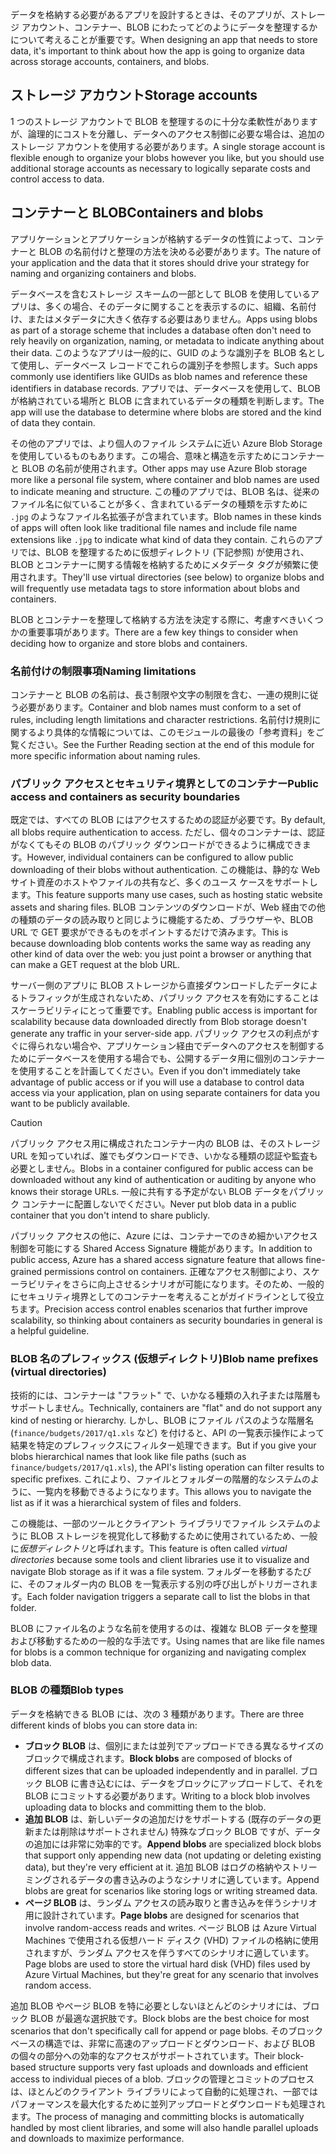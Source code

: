 <span data-ttu-id="9177e-101">データを格納する必要があるアプリを設計するときは、そのアプリが、ストレージ アカウント、コンテナー、BLOB にわたってどのようにデータを整理するかについて考えることが重要です。</span><span class="sxs-lookup"><span data-stu-id="9177e-101">When designing an app that needs to store data, it's important to think about how the app is going to organize data across storage accounts, containers, and blobs.</span></span>

## <a name="storage-accounts"></a><span data-ttu-id="9177e-102">ストレージ アカウント</span><span class="sxs-lookup"><span data-stu-id="9177e-102">Storage accounts</span></span>

<span data-ttu-id="9177e-103">1 つのストレージ アカウントで BLOB を整理するのに十分な柔軟性がありますが、論理的にコストを分離し、データへのアクセス制御に必要な場合は、追加のストレージ アカウントを使用する必要があります。</span><span class="sxs-lookup"><span data-stu-id="9177e-103">A single storage account is flexible enough to organize your blobs however you like, but you should use additional storage accounts as necessary to logically separate costs and control access to data.</span></span>

## <a name="containers-and-blobs"></a><span data-ttu-id="9177e-104">コンテナーと BLOB</span><span class="sxs-lookup"><span data-stu-id="9177e-104">Containers and blobs</span></span>

<span data-ttu-id="9177e-105">アプリケーションとアプリケーションが格納するデータの性質によって、コンテナーと BLOB の名前付けと整理の方法を決める必要があります。</span><span class="sxs-lookup"><span data-stu-id="9177e-105">The nature of your application and the data that it stores should drive your strategy for naming and organizing containers and blobs.</span></span>

<span data-ttu-id="9177e-106">データベースを含むストレージ スキームの一部として BLOB を使用しているアプリは、多くの場合、そのデータに関することを表示するのに、組織、名前付け、またはメタデータに大きく依存する必要はありません。</span><span class="sxs-lookup"><span data-stu-id="9177e-106">Apps using blobs as part of a storage scheme that includes a database often don't need to rely heavily on organization, naming, or metadata to indicate anything about their data.</span></span> <span data-ttu-id="9177e-107">このようなアプリは一般的に、GUID のような識別子を BLOB 名として使用し、データベース レコードでこれらの識別子を参照します。</span><span class="sxs-lookup"><span data-stu-id="9177e-107">Such apps commonly use identifiers like GUIDs as blob names and reference these identifiers in database records.</span></span> <span data-ttu-id="9177e-108">アプリでは、データベースを使用して、BLOB が格納されている場所と BLOB に含まれているデータの種類を判断します。</span><span class="sxs-lookup"><span data-stu-id="9177e-108">The app will use the database to determine where blobs are stored and the kind of data they contain.</span></span>

<span data-ttu-id="9177e-109">その他のアプリでは、より個人のファイル システムに近い Azure Blob Storage を使用しているものもあります。この場合、意味と構造を示すためにコンテナーと BLOB の名前が使用されます。</span><span class="sxs-lookup"><span data-stu-id="9177e-109">Other apps may use Azure Blob storage more like a personal file system, where container and blob names are used to indicate meaning and structure.</span></span> <span data-ttu-id="9177e-110">この種のアプリでは、BLOB 名は、従来のファイル名に似ていることが多く、含まれているデータの種類を示すために `.jpg` のようなファイル名拡張子が含まれています。</span><span class="sxs-lookup"><span data-stu-id="9177e-110">Blob names in these kinds of apps will often look like traditional file names and include file name extensions like `.jpg` to indicate what kind of data they contain.</span></span> <span data-ttu-id="9177e-111">これらのアプリでは、BLOB を整理するために仮想ディレクトリ (下記参照) が使用され、BLOB とコンテナーに関する情報を格納するためにメタデータ タグが頻繁に使用されます。</span><span class="sxs-lookup"><span data-stu-id="9177e-111">They'll use virtual directories (see below) to organize blobs and will frequently use metadata tags to store information about blobs and containers.</span></span>

<span data-ttu-id="9177e-112">BLOB とコンテナーを整理して格納する方法を決定する際に、考慮すべきいくつかの重要事項があります。</span><span class="sxs-lookup"><span data-stu-id="9177e-112">There are a few key things to consider when deciding how to organize and store blobs and containers.</span></span>

### <a name="naming-limitations"></a><span data-ttu-id="9177e-113">名前付けの制限事項</span><span class="sxs-lookup"><span data-stu-id="9177e-113">Naming limitations</span></span>

<span data-ttu-id="9177e-114">コンテナーと BLOB の名前は、長さ制限や文字の制限を含む、一連の規則に従う必要があります。</span><span class="sxs-lookup"><span data-stu-id="9177e-114">Container and blob names must conform to a set of rules, including length limitations and character restrictions.</span></span> <span data-ttu-id="9177e-115">名前付け規則に関するより具体的な情報については、このモジュールの最後の「参考資料」をご覧ください。</span><span class="sxs-lookup"><span data-stu-id="9177e-115">See the Further Reading section at the end of this module for more specific information about naming rules.</span></span>

### <a name="public-access-and-containers-as-security-boundaries"></a><span data-ttu-id="9177e-116">パブリック アクセスとセキュリティ境界としてのコンテナー</span><span class="sxs-lookup"><span data-stu-id="9177e-116">Public access and containers as security boundaries</span></span>

<span data-ttu-id="9177e-117">既定では、すべての BLOB にはアクセスするための認証が必要です。</span><span class="sxs-lookup"><span data-stu-id="9177e-117">By default, all blobs require authentication to access.</span></span> <span data-ttu-id="9177e-118">ただし、個々のコンテナーは、認証がなくてもその BLOB のパブリック ダウンロードができるように構成できます。</span><span class="sxs-lookup"><span data-stu-id="9177e-118">However, individual containers can be configured to allow public downloading of their blobs without authentication.</span></span> <span data-ttu-id="9177e-119">この機能は、静的な Web サイト資産のホストやファイルの共有など、多くのユース ケースをサポートします。</span><span class="sxs-lookup"><span data-stu-id="9177e-119">This feature supports many use cases, such as hosting static website assets and sharing files.</span></span> <span data-ttu-id="9177e-120">BLOB コンテンツのダウンロードが、Web 経由での他の種類のデータの読み取りと同じように機能するため、ブラウザーや、BLOB URL で GET 要求ができるものをポイントするだけで済みます。</span><span class="sxs-lookup"><span data-stu-id="9177e-120">This is because downloading blob contents works the same way as reading any other kind of data over the web: you just point a browser or anything that can make a GET request at the blob URL.</span></span>

<span data-ttu-id="9177e-121">サーバー側のアプリに BLOB ストレージから直接ダウンロードしたデータによるトラフィックが生成されないため、パブリック アクセスを有効にすることはスケーラビリティにとって重要です。</span><span class="sxs-lookup"><span data-stu-id="9177e-121">Enabling public access is important for scalability because data downloaded directly from Blob storage doesn't generate any traffic in your server-side app.</span></span> <span data-ttu-id="9177e-122">パブリック アクセスの利点がすぐに得られない場合や、アプリケーション経由でデータへのアクセスを制御するためにデータベースを使用する場合でも、公開するデータ用に個別のコンテナーを使用することを計画してください。</span><span class="sxs-lookup"><span data-stu-id="9177e-122">Even if you don't immediately take advantage of public access or if you will use a database to control data access via your application, plan on using separate containers for data you want to be publicly available.</span></span>

> [!CAUTION]
> <span data-ttu-id="9177e-123">パブリック アクセス用に構成されたコンテナー内の BLOB は、そのストレージ URL を知っていれば、誰でもダウンロードでき、いかなる種類の認証や監査も必要としません。</span><span class="sxs-lookup"><span data-stu-id="9177e-123">Blobs in a container configured for public access can be downloaded without any kind of authentication or auditing by anyone who knows their storage URLs.</span></span> <span data-ttu-id="9177e-124">一般に共有する予定がない BLOB データをパブリック コンテナーに配置しないでください。</span><span class="sxs-lookup"><span data-stu-id="9177e-124">Never put blob data in a public container that you don't intend to share publicly.</span></span>

<span data-ttu-id="9177e-125">パブリック アクセスの他に、Azure には、コンテナーでのきめ細かいアクセス制御を可能にする Shared Access Signature 機能があります。</span><span class="sxs-lookup"><span data-stu-id="9177e-125">In addition to public access, Azure has a shared access signature feature that allows fine-grained permissions control on containers.</span></span> <span data-ttu-id="9177e-126">正確なアクセス制御により、スケーラビリティをさらに向上させるシナリオが可能になります。そのため、一般的にセキュリティ境界としてのコンテナーを考えることがガイドラインとして役立ちます。</span><span class="sxs-lookup"><span data-stu-id="9177e-126">Precision access control enables scenarios that further improve scalability, so thinking about containers as security boundaries in general is a helpful guideline.</span></span>

### <a name="blob-name-prefixes-virtual-directories"></a><span data-ttu-id="9177e-127">BLOB 名のプレフィックス (仮想ディレクトリ)</span><span class="sxs-lookup"><span data-stu-id="9177e-127">Blob name prefixes (virtual directories)</span></span>

<span data-ttu-id="9177e-128">技術的には、コンテナーは "フラット" で、いかなる種類の入れ子または階層もサポートしません。</span><span class="sxs-lookup"><span data-stu-id="9177e-128">Technically, containers are "flat" and do not support any kind of nesting or hierarchy.</span></span> <span data-ttu-id="9177e-129">しかし、BLOB にファイル パスのような階層名 (`finance/budgets/2017/q1.xls` など) を付けると、API の一覧表示操作によって結果を特定のプレフィックスにフィルター処理できます。</span><span class="sxs-lookup"><span data-stu-id="9177e-129">But if you give your blobs hierarchical names that look like file paths (such as `finance/budgets/2017/q1.xls`), the API's listing operation can filter results to specific prefixes.</span></span> <span data-ttu-id="9177e-130">これにより、ファイルとフォルダーの階層的なシステムのように、一覧内を移動できるようになります。</span><span class="sxs-lookup"><span data-stu-id="9177e-130">This allows you to navigate the list as if it was a hierarchical system of files and folders.</span></span>

<span data-ttu-id="9177e-131">この機能は、一部のツールとクライアント ライブラリでファイル システムのように BLOB ストレージを視覚化して移動するために使用されているため、一般に*仮想ディレクトリ*と呼ばれます。</span><span class="sxs-lookup"><span data-stu-id="9177e-131">This feature is often called *virtual directories* because some tools and client libraries use it to visualize and navigate Blob storage as if it was a file system.</span></span> <span data-ttu-id="9177e-132">フォルダーを移動するたびに、そのフォルダー内の BLOB を一覧表示する別の呼び出しがトリガーされます。</span><span class="sxs-lookup"><span data-stu-id="9177e-132">Each folder navigation triggers a separate call to list the blobs in that folder.</span></span>

<span data-ttu-id="9177e-133">BLOB にファイル名のような名前を使用するのは、複雑な BLOB データを整理および移動するための一般的な手法です。</span><span class="sxs-lookup"><span data-stu-id="9177e-133">Using names that are like file names for blobs is a common technique for organizing and navigating complex blob data.</span></span>

### <a name="blob-types"></a><span data-ttu-id="9177e-134">BLOB の種類</span><span class="sxs-lookup"><span data-stu-id="9177e-134">Blob types</span></span>

<span data-ttu-id="9177e-135">データを格納できる BLOB には、次の 3 種類があります。</span><span class="sxs-lookup"><span data-stu-id="9177e-135">There are three different kinds of blobs you can store data in:</span></span>

- <span data-ttu-id="9177e-136">**ブロック BLOB** は、個別にまたは並列でアップロードできる異なるサイズのブロックで構成されます。</span><span class="sxs-lookup"><span data-stu-id="9177e-136">**Block blobs** are composed of blocks of different sizes that can be uploaded independently and in parallel.</span></span> <span data-ttu-id="9177e-137">ブロック BLOB に書き込むには、データをブロックにアップロードして、それを BLOB にコミットする必要があります。</span><span class="sxs-lookup"><span data-stu-id="9177e-137">Writing to a block blob involves uploading data to blocks and committing them to the blob.</span></span>
- <span data-ttu-id="9177e-138">**追加 BLOB** は、新しいデータの追加だけをサポートする (既存のデータの更新または削除はサポートされません) 特殊なブロック BLOB ですが、データの追加には非常に効率的です。</span><span class="sxs-lookup"><span data-stu-id="9177e-138">**Append blobs** are specialized block blobs that support only appending new data (not updating or deleting existing data), but they're very efficient at it.</span></span> <span data-ttu-id="9177e-139">追加 BLOB はログの格納やストリーミングされるデータの書き込みのようなシナリオに適しています。</span><span class="sxs-lookup"><span data-stu-id="9177e-139">Append blobs are great for scenarios like storing logs or writing streamed data.</span></span>
- <span data-ttu-id="9177e-140">**ページ BLOB** は、ランダム アクセスの読み取りと書き込みを伴うシナリオ用に設計されています。</span><span class="sxs-lookup"><span data-stu-id="9177e-140">**Page blobs** are designed for scenarios that involve random-access reads and writes.</span></span> <span data-ttu-id="9177e-141">ページ BLOB は Azure Virtual Machines で使用される仮想ハード ディスク (VHD) ファイルの格納に使用されますが、ランダム アクセスを伴うすべてのシナリオに適しています。</span><span class="sxs-lookup"><span data-stu-id="9177e-141">Page blobs are used to store the virtual hard disk (VHD) files used by Azure Virtual Machines, but they're great for any scenario that involves random access.</span></span>

<span data-ttu-id="9177e-142">追加 BLOB やページ BLOB を特に必要としないほとんどのシナリオには、ブロック BLOB が最適な選択肢です。</span><span class="sxs-lookup"><span data-stu-id="9177e-142">Block blobs are the best choice for most scenarios that don't specifically call for append or page blobs.</span></span> <span data-ttu-id="9177e-143">そのブロック ベースの構造では、非常に高速のアップロードとダウンロード、および BLOB の個々の部分への効率的なアクセスがサポートされています。</span><span class="sxs-lookup"><span data-stu-id="9177e-143">Their block-based structure supports very fast uploads and downloads and efficient access to individual pieces of a blob.</span></span> <span data-ttu-id="9177e-144">ブロックの管理とコミットのプロセスは、ほとんどのクライアント ライブラリによって自動的に処理され、一部ではパフォーマンスを最大化するために並列アップロードとダウンロードも処理されます。</span><span class="sxs-lookup"><span data-stu-id="9177e-144">The process of managing and committing blocks is automatically handled by most client libraries, and some will also handle parallel uploads and downloads to maximize performance.</span></span>
